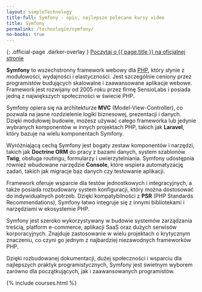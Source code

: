 ```yaml
---
layout: simpleTechnology
title-full: Symfony - opis, najlepsze polecane kursy video
title: Symfony
permalink: /technologie/symfony/
no-books: true
---
```


{: .official-page .darker-overlay }
[Poczytaj o {{ page.title }} na oficjalnej stronie](https://symfony.com/what-is-symfony)

**Symfony** to wszechstronny framework webowy dla [PHP](/technologie/php), który słynie z modułowości, wydajności i elastyczności. Jest szczególnie ceniony przez programistów budujących skalowalne i zaawansowane aplikacje webowe. Framework jest rozwijany od 2005 roku przez firmę SensioLabs i posiada jedną z największych społeczności w świecie PHP.

Symfony opiera się na architekturze **MVC** (Model-View-Controller), co pozwala na jasne rozdzielenie logiki biznesowej, prezentacji i danych. Dzięki modułowej budowie, możesz używać całego frameworka lub jedynie wybranych komponentów w innych projektach PHP, takich jak **Laravel**, który bazuje na wielu komponentach Symfony.

Wyróżniającą cechą Symfony jest bogaty zestaw komponentów i narzędzi, takich jak **Doctrine ORM** do pracy z bazami danych, system szablonów **Twig**, obsługa routingu, formularzy i uwierzytelniania. Symfony udostępnia również wbudowane narzędzie **Console**, które wspiera automatyzację zadań, takich jak migracje baz danych czy testowanie aplikacji.

Framework oferuje wsparcie dla testów jednostkowych i integracyjnych, a także posiada rozbudowany system konfiguracji, który można dostosować do indywidualnych potrzeb. Dzięki kompatybilności z **PSR** (PHP Standards Recommendations), Symfony łatwo integruje się z innymi bibliotekami i narzędziami w ekosystemie PHP.

Symfony jest szeroko wykorzystywany w budowie systemów zarządzania treścią, platform e-commerce, aplikacji SaaS oraz dużych serwisów korporacyjnych. Znajduje zastosowanie w wielu projektach o krytycznym znaczeniu, co czyni go jednym z najbardziej niezawodnych frameworków PHP.

Dzięki rozbudowanej dokumentacji, dużej społeczności i wsparciu dla najlepszych praktyk programistycznych, Symfony jest świetnym wyborem zarówno dla początkujących, jak i zaawansowanych programistów.

{% include courses.html %}